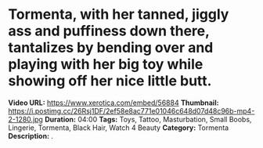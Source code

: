 # Tormenta, with her tanned, jiggly ass and puffiness down there, tantalizes by bending over and playing with her big toy while showing off her nice little butt.

**Video URL:** https://www.xerotica.com/embed/56884
**Thumbnail:** https://i.postimg.cc/26Rsj1DF/2ef58e8ac771e01046c648d07d48c96b-mp4-2-1280.jpg
**Duration:** 04:00
**Tags:** Toys, Tattoo, Masturbation, Small Boobs, Lingerie, Tormenta, Black Hair, Watch 4 Beauty
**Category:** Tormenta
**Description:** .